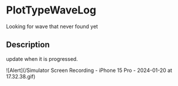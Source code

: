 # PlotTypeWaveLog

Looking for wave that never found yet

## Description

update when it is progressed.


![Alert](/Simulator Screen Recording - iPhone 15 Pro - 2024-01-20 at 17.32.38.gif)

